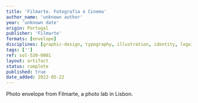 ```yaml
---
title: 'Filmarte. Fotografia e Cinema'
author_name: 'unknown author'
year: 'unknown date'
origin: Portugal
publisher: 'Filmarte'
formats: [envelope]
disciplines: [graphic-design, typography, illustration, identity, logo]
tags: ['']
ref: sol-530-0001
layout: artifact
status: complete
published: true
date_added: 2022-05-22
---
```

Photo envelope from Filmarte, a photo lab in Lisbon.

